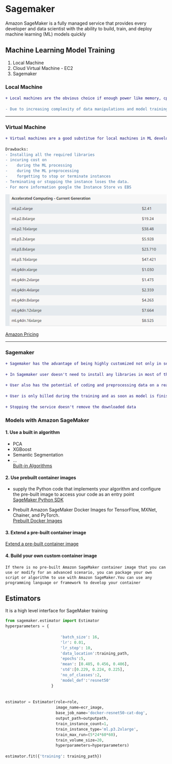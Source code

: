 # Sagemaker

Amazon SageMaker is a fully managed service that provides every developer and data scientist with the ability to build, train, and deploy machine learning (ML) models quickly

## Machine Learning Model Training

1. Local Machine
2. Cloud Virtual Machine - EC2
3. Sagemaker

### Local Machine

```diff
+ Local machines are the obvious choice if enough power like memory, cpu and gpu are available.

- Due to increasing complexity of data manipulations and model training needed for Machine Learning projects it is very hard to always keep up to speed with the new technologies to tackle most of the projects using the local computers
```

---

### Virtual Machine

```diff
+ Virtual machines are a good substitue for local machines in ML developments. In this case user is able to rent and customize the server from the cloud providers.

Drawbacks:
- Installing all the required libraries
- incuring cost on
-    during the ML processing
-    during the ML preprocessing
-    forgetting to stop or terminate instances
- Terminating or stopping the instance loses the data.
- For more information google the Instance Store vs EBS
```

![](ML-Training-Accelerated.png)

[Amazon Pricing](https://aws.amazon.com/sagemaker/pricing/)

---

### Sagemaker

```diff
+ Sagemaker has the advantage of being highly customized not only in selecting hardware during the training but also providing ML libraries out of the box.

+ In Sagemaker user doesn't need to install any libraries in most of the time.

+ User also has the potential of coding and preprocessing data on a reasonable cheap machine but train the model on a decent computer.

+ User is only billed during the training and as soon as model is finished with training, it will be automatically terminated.

+ Stopping the service doesn't remove the downloaded data
```

### Models with Amazon SageMaker

#### 1. Use a built in algorithm

- PCA
- XGBoost
- Semantic Segmentation
- ...  
  [Built-in Algorithms](https://docs.aws.amazon.com/sagemaker/latest/dg/sagemaker-algo-docker-registry-paths.html)

#### 2. Use prebuilt container images

- supply the Python code that implements your algorithm and configure the pre-built image to access your code as an entry point  
  [SageMaker Python SDK](https://sagemaker.readthedocs.io/en/stable/)

- Prebuilt Amazon SageMaker Docker Images for TensorFlow, MXNet, Chainer, and PyTorch.  
  [Prebuilt Docker Images](https://docs.aws.amazon.com/sagemaker/latest/dg/pre-built-containers-frameworks-deep-learning.html)

#### 3. Extend a pre-built container image

[Extend a pre-built container image](https://github.com/awslabs/amazon-sagemaker-examples/blob/master/advanced_functionality/pytorch_extending_our_containers/pytorch_extending_our_containers.ipynb)

#### 4. Build your own custom container image

    If there is no pre-built Amazon SageMaker container image that you can use or modify for an advanced scenario, you can package your own script or algorithm to use with Amazon SageMaker.You can use any programming language or framework to develop your container

## Estimators

It is a high level interface for SageMaker training

```python
from sagemaker.estimator import Estimator
hyperparameters = {

                        'batch_size': 16,
                        'lr': 0.01,
                        'lr_step': 10,
                        'data_location':training_path,
                        'epochs':5,
                        'mean': [0.485, 0.456, 0.406],
                        'std':[0.229, 0.224, 0.225],
                        'no_of_classes':2,
                        'model_def':'resnet50'
                    }


estimator = Estimator(role=role,
                      image_name=ecr_image,
                      base_job_name='docker-resnet50-cat-dog',
                      output_path=outputpath,
                      train_instance_count=1,
                      train_instance_type='ml.p3.2xlarge',
                      train_max_run=(5*24*60*60),
                      train_volume_size=20,
                      hyperparameters=hyperparameters)

estimator.fit({'training': training_path})
```
